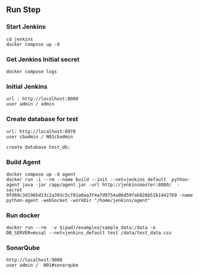 ## Run Step

### Start Jenkins

```
cd jenkins
docker compose up -d
```

### Get Jenkins Initial secret

```
docker compose logs
```

### Initial Jenkins

```
url : http://localhost:8080
user admin / admin
```

### Create database for test

```
url: http://localhost:8978
user cbadmin / N01cbadmin
```

```
create database test_db;
```

### Build Agent

```
docker compose up -d agent
docker run -i --rm --name build --init --net=jenkins_default  python-agent java -jar /app/agent.jar -url http://jenkinsmaster:8080/  -secret 9fd60c3d196bd13c2a393c5c781a0aa3f4a7d9754a06d59fab826b51b1442769 -name python-agent -webSocket -workDir "/home/jenkins/agent"
```

### Run docker

```
docker run --rm  -v $(pwd)/examples/sample_data:/data -e DB_SERVER=mssql --net=jenkins_default test /data/test_data.csv
```

### SonarQube

```
http://localhost:9000
user admin /  N01#sonarqube
```
